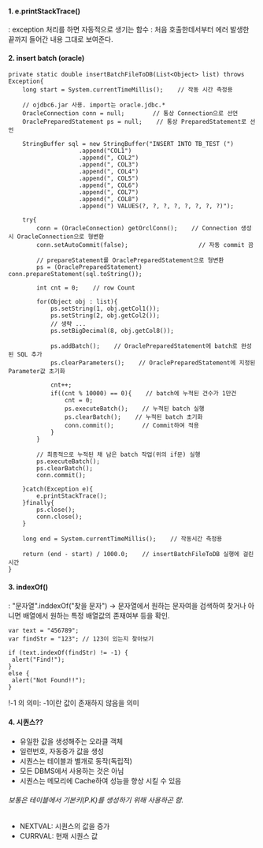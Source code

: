 #### 1. e.printStackTrace()
 : exception 처리를 하면 자동적으로 생기는 함수
 : 처음 호출한데서부터 에러 발생한 끝까지 들어간 내용 그대로 보여준다.


#### 2. insert batch (oracle)
```
private static double insertBatchFileToDB(List<Object> list) throws Exception{
    long start = System.currentTimeMillis();    // 작동 시간 측정용
 
    // ojdbc6.jar 사용. import는 oracle.jdbc.*  
    OracleConnection conn = null;        // 통상 Connection으로 선언
    OraclePreparedStatement ps = null;    // 통상 PreparedStatement로 선언
 
    StringBuffer sql = new StringBuffer("INSERT INTO TB_TEST (")
                    .append("COL1")
                    .append(", COL2")
                    .append(", COL3")
                    .append(", COL4")
                    .append(", COL5")
                    .append(", COL6")
                    .append(", COL7")
                    .append(", COL8")
                    .append(") VALUES(?, ?, ?, ?, ?, ?, ?, ?)");
 
    try{
        conn = (OracleConnection) getOrclConn();    // Connection 생성 시 OracleConnection으로 형변환
        conn.setAutoCommit(false);                    // 자동 commit 끔
 
        // prepareStatement를 OraclePreparedStatement으로 형변환
        ps = (OraclePreparedStatement) conn.prepareStatement(sql.toString());
 
        int cnt = 0;    // row Count
 
        for(Object obj : list){
            ps.setString(1, obj.getCol1());
            ps.setString(2, obj.getCol2());
            // 생략 ...
            ps.setBigDecimal(8, obj.getCol8());
 
            ps.addBatch();    // OraclePreparedStatement에 batch로 완성된 SQL 추가
            ps.clearParameters();    // OraclePreparedStatement에 지정된 Parameter값 초기화
            
            cnt++;
            if((cnt % 10000) == 0){    // batch에 누적된 건수가 1만건
                cnt = 0;
                ps.executeBatch();    // 누적된 batch 실행
                ps.clearBatch();    // 누적된 batch 초기화
                conn.commit();        // Commit하여 적용
            }
        }
 
        // 최종적으로 누적된 채 남은 batch 작업(위의 if문) 실행
        ps.executeBatch();
        ps.clearBatch();
        conn.commit();
 
    }catch(Exception e){
        e.printStackTrace();
    }finally{
        ps.close();
        conn.close();
    }
 
    long end = System.currentTimeMillis();    // 작동시간 측정용
 
    return (end - start) / 1000.0;    // insertBatchFileToDB 실행에 걸린 시간 
}
```
#### 3. indexOf()
: "문자열".inddexOf("찾을 문자")
 -> 문자열에서 원하는 문자여을 검색하여 찾거나 아니면 배열에서 원하는 특정 배열값의 존재여부 등을 확인.
 ```
 var text = "456789";
var findStr = "123"; // 123이 있는지 찾아보기

if (text.indexOf(findStr) != -1) {
  alert("Find!");
}
else {
  alert("Not Found!!");
}
 ```

!-1 의 의미: -1이란 값이 존재하지 않음을 의미

#### 4. 시퀀스??
- 유일한 값을 생성해주는 오라클 객체
- 일련번호, 자동증가 값을 생성
- 시퀀스는 테이블과 별개로 동작(독립적)
- 모든 DBMS에서 사용하는 것은 아님
- 시퀀스는 메모리에 Cache하여 성능을 향상 시킬 수 있음

###### 보통은 테이블에서 기본키(P.K)를 생성하기 위해 사용하곤 함.
- NEXTVAL: 시퀀스의 값을 증가
- CURRVAL: 현재 시퀀스 값



